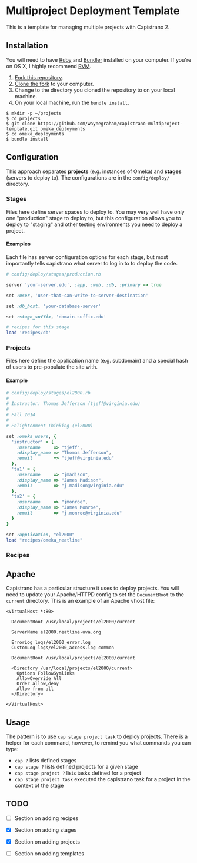 # Multiproject Deployment Template

This is a template for managing multiple projects with Capistrano 2.

## Installation

You will need to have [Ruby](https://www.ruby-lang.org) and [Bundler](http://bundler.io/)
installed on your computer. If you're on OS X, I highly recommend
[RVM](http://rvm.io/).

1. [Fork this repository](https://help.github.com/articles/fork-a-repo).
2. [Clone the fork](https://help.github.com/articles/fork-a-repo#step-2-clone-your-fork) to your computer.
3. Change to the directory you cloned the repository to on your local
   machine.
4. On your local machine, run the `bundle install`.

```shell
$ mkdir -p ~/projects
$ cd projects
$ git clone https://github.com/waynegraham/capistrano-multiproject-template.git omeka_deployments
$ cd omeka_deployments
$ bundle install
```

## Configuration

This approach separates **projects** (e.g. instances of Omeka) and
**stages** (servers to deploy to). The configurations are in the
`config/deploy/` directory.


### Stages

Files here define server spaces to deploy to. You may very well have
only one "production" stage to deploy to, but this configuration allows
you to deploy to "staging" and other testing environments you need to
deploy a project.

#### Examples

Each file has server configuration options for each stage, but most
importantly tells capistrano what server to log in to to deploy the
code.

```ruby
# config/deploy/stages/production.rb

server 'your-server.edu', :app, :web, :db, :primary => true

set :user, 'user-that-can-write-to-server-destination'

set :db_host, 'your-database-server'

set :stage_suffix, 'domain-suffix.edu'

# recipes for this stage
load 'recipes/db'
```
### Projects

Files here define the application name (e.g. subdomain) and a special
hash of users to pre-populate the site with.

#### Example

```ruby
# config/deploy/stages/el2000.rb
#
# Instructor: Thomas Jefferson (tjeff@virginia.edu)
#
# Fall 2014
#
# Enlightenment Thinking (el2000)

set :omeka_users, {
  'instructor' = {
    :username     => "tjeff",
    :display_name => "Thomas Jefferson",
    :email        => "tjeff@virginia.edu"
  },
  'ta1' = {
    :username     => "jmadison",
    :display_name => "James Madison",
    :email        => "j.madison@virginia.edu"
  },
  'ta2' = {
    :username     => "jmonroe",
    :display_name => "James Monroe",
    :email        => "j.monroe@virginia.edu"
  }
}

set :application, "el2000"
load "recipes/omeka_neatline"
```

### Recipes

## Apache
Capistrano has a particular structure it uses to deploy projects. You
will need to update your Apache/HTTPD config to set the `DocumentRoot`
to the `current` directory. This is an example of an Apache vhost file:

```
<VirtualHost *:80>

  DocumentRoot /usr/local/projects/el2000/current

  ServerName el2000.neatline-uva.org

  ErrorLog logs/el2000_error.log
  CustomLog logs/el2000_access.log common

  DocumentRoot /usr/local/projects/el2000/current

  <Directory /usr/local/projects/el2000/current>
    Options FollowSymlinks
    AllowOverride All
    Order allow,deny
    Allow from all
  </Directory>

</VirtualHost>
```

## Usage

The pattern is to use `cap stage project task` to deploy projects. There
is a helper for each command, however, to remind you what commands you
can type:

* `cap ?` lists defined stages
* `cap stage ?` lists defined projects for a given stage
* `cap stage project ?` lists tasks defined for a project
* `cap stage project task` executed the capistrano task for a project in
  the context of the stage

## TODO

- [ ] Section on adding recipes
- [x] Section on adding stages
- [x] Section on adding projects
- [ ] Section on adding templates

